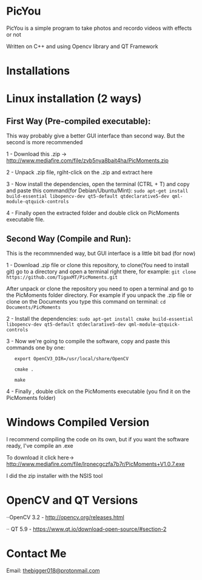 # PicYou
PicYou is a simple program to take photos and recordo videos with effects or not
 
Written on C++ and using Opencv library and QT Framework

# Installations

# Linux installation (2 ways)

## First Way (Pre-compiled executable): 
This way probably give a better GUI interface than second way. But the second is more recommended

1 - Download this .zip -> http://www.mediafire.com/file/zvb5nya8bait4ha/PicMoments.zip

2 - Unpack .zip file, rgiht-click on the .zip and extract here

3 - Now install the dependencies, open the terminal (CTRL + T) and copy and paste this command(for Debian/Ubuntu/Mint):
   `sudo apt-get install build-essential libopencv-dev qt5-default qtdeclarative5-dev qml-module-qtquick-controls`

4 - Finally open the extracted folder and double click on PicMoments executable file.

## Second Way (Compile and Run):
This is the recommnended way, but GUI interface is a little bit bad (for now)

1 - Download .zip file or clone this repository, to clone(You need to install git) go to a directory and open a terminal         right there, for example:
   `git clone https://github.com/TigaxMT/PicMoments.git`
    
   After unpack or clone the repository you need to open a terminal and go to the PicMoments folder directory.
   For example if you unpack the .zip file or clone on the Documents you type this command on terminal:
   `cd Documents/PicMoments`

2 - Install the dependencies: `sudo apt-get install cmake build-essential libopencv-dev qt5-default qtdeclarative5-dev qml-module-qtquick-controls`

3 - Now we're going to compile the software, copy and paste this commands one by one:
```
   export OpenCV3_DIR=/usr/local/share/OpenCV
   
   cmake .
   
   make
```

4 - Finally , double click on the PicMoments executable (you find it on the PicMoments folder)  

# Windows Compiled Version

I recommend compiling the code on its own, but if you want the software ready, I've compile an .exe 

To download it click here-> http://www.mediafire.com/file/lrpnecgczfa7b7r/PicMoments+V1.0.7.exe

I did the zip installer with the NSIS tool

# OpenCV and QT Versions

··OpenCV 3.2 - http://opencv.org/releases.html

·· QT 5.9 - https://www.qt.io/download-open-source/#section-2

# Contact Me

Email: thebigger018@protonmail.com
